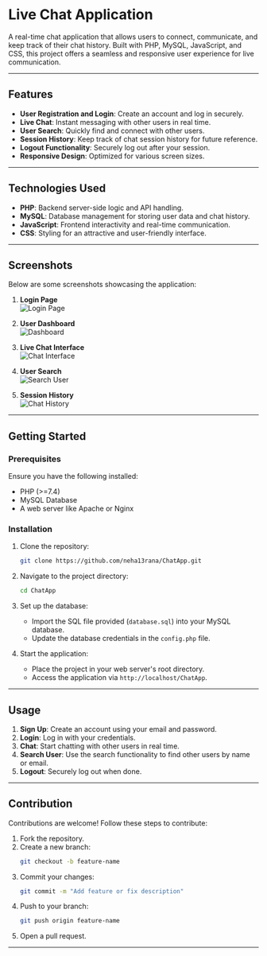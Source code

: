 # Live Chat Application

A real-time chat application that allows users to connect, communicate, and keep track of their chat history. Built with PHP, MySQL, JavaScript, and CSS, this project offers a seamless and responsive user experience for live communication.

---

## Features

- **User Registration and Login**: Create an account and log in securely.
- **Live Chat**: Instant messaging with other users in real time.
- **User Search**: Quickly find and connect with other users.
- **Session History**: Keep track of chat session history for future reference.
- **Logout Functionality**: Securely log out after your session.
- **Responsive Design**: Optimized for various screen sizes.

---

## Technologies Used

- **PHP**: Backend server-side logic and API handling.
- **MySQL**: Database management for storing user data and chat history.
- **JavaScript**: Frontend interactivity and real-time communication.
- **CSS**: Styling for an attractive and user-friendly interface.

---

## Screenshots

Below are some screenshots showcasing the application:

1. **Login Page**  
   ![Login Page](https://github.com/user-attachments/assets/f819609e-20df-45d1-9bb6-e401aa26862c)

2. **User Dashboard**  
   ![Dashboard](https://github.com/user-attachments/assets/9843e387-8b1a-43d4-9949-54af697f1155)

3. **Live Chat Interface**  
   ![Chat Interface](https://github.com/user-attachments/assets/8ea991c2-444c-45c9-8e88-7690aed272e3)

4. **User Search**  
   ![Search User](https://github.com/user-attachments/assets/0d691bcb-2f13-4979-a7df-84fabb9e0be5)

5. **Session History**  
   ![Chat History](https://github.com/user-attachments/assets/bab13e41-5427-4ca0-ac19-cf17ab2e8f49)

---

## Getting Started

### Prerequisites

Ensure you have the following installed:
- PHP (>=7.4)
- MySQL Database
- A web server like Apache or Nginx

### Installation

1. Clone the repository:
   ```bash
   git clone https://github.com/neha13rana/ChatApp.git
   ```
2. Navigate to the project directory:
   ```bash
   cd ChatApp
   ```
3. Set up the database:
   - Import the SQL file provided (`database.sql`) into your MySQL database.
   - Update the database credentials in the `config.php` file.

4. Start the application:
   - Place the project in your web server's root directory.
   - Access the application via `http://localhost/ChatApp`.

---

## Usage

1. **Sign Up**: Create an account using your email and password.
2. **Login**: Log in with your credentials.
3. **Chat**: Start chatting with other users in real time.
4. **Search User**: Use the search functionality to find other users by name or email.
5. **Logout**: Securely log out when done.

---

## Contribution

Contributions are welcome! Follow these steps to contribute:

1. Fork the repository.
2. Create a new branch:
   ```bash
   git checkout -b feature-name
   ```
3. Commit your changes:
   ```bash
   git commit -m "Add feature or fix description"
   ```
4. Push to your branch:
   ```bash
   git push origin feature-name
   ```
5. Open a pull request.

---

